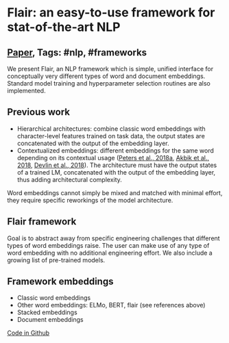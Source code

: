 # Flair: an easy-to-use framework for stat-of-the-art NLP

## [Paper](https://www.aclweb.org/anthology/N19-4010), Tags: \#nlp, \#frameworks

We present Flair, an NLP framework which is simple, unified interface for conceptually very different types of word and document embeddings. Standard model training and hyperparameter selection routines are also implemented.

## Previous work

* Hierarchical architectures: combine classic word embeddings with character-level features trained on task data, the output states are concatenated with the output of the embedding layer.
* Contextualized embeddings: different embeddings for the same word depending on its contextual usage ([Peters et al., 2018a](1802.05365.md), [Akbik et al., 2018](1808.md), [Devlin et al., 2018](1810.04805.md)). The architecture must have the output states of a trained LM, concatenated with the output of the embedding layer, thus adding architectural complexity.

Word embeddings cannot simply be mixed and matched with minimal effort, they require specific reworkings of the model architecture.

## Flair framework

Goal is to abstract away from specific engineering challenges that different types of word embeddings raise. The user can make use of any type of word embedding with no additional engineering effort. We also include a growing list of pre-trained models.

## Framework embeddings

* Classic word embeddings
* Other word embeddings: ELMo, BERT, flair (see references above)
* Stacked embeddings
* Document embeddings

[Code in Github](https://github.com/zalandoresearch/flair)
